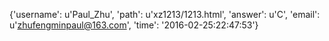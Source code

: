 {'username': u'Paul_Zhu', 'path': u'xz1213/1213.html', 'answer': u'C', 'email': u'zhufengminpaul@163.com', 'time': '2016-02-25:22:47:53'}
